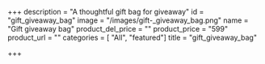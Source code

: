 +++
description = "A thoughtful gift bag for giveaway"
id = "gift_giveaway_bag"
image = "/images/gift-_giveaway_bag.png"
name = "Gift giveaway bag"
product_del_price = ""
product_price = "599"
product_url = ""
categories = [ "All", "featured"]
title = "gift_giveaway_bag"

+++

